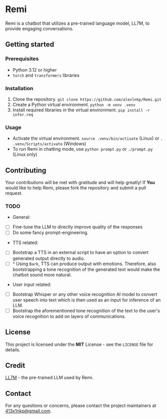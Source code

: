 # Remi

Remi is a chatbot that utilizes a pre-trained language model, LL7M, to provide engaging conversations.

## Getting started

### Prerequisites

- Python 3.12 or higher
- `torch` and `transformers` libraries

### Installation

1. Clone the repository. `git clone https://github.com/alexlnkp/Remi.git`
2. Create a Python virtual environment. `python -m venv .venv`
3. Install required libraries in the virtual environment. `pip install -r infer.req`

### Usage

- Activate the virtual environment. `source .venv/bin/activate` (Linux) or `. .venv/Scripts/activate` (Windows)
- To run Remi in chatting mode, use `python prompt.py` or `./prompt.py` (Linux only)

## Contributing

Your contributions will be met with gratitude and will help greatly! If **You** would like to help Remi, please fork the repository and submit a pull request.

### TODO

- General:
- [ ] Fine-tune the LLM to directly improve quality of the responses
- [ ] Do some fancy prompt-engineering.

- TTS related:
- [ ] Bootstrap a TTS in an external script to have an option to convert generated output directly to audio.
- [ ] ^ Using `Bark`, TTS can produce output with emotions. Therefore, also bootstrapping a tone recognition of the generated text would make the chatbot sound more natural.

- User input related:
- [ ] Bootstrap Whisper or any other voice recognition AI model to convert user speech into text which is then used as an input for inference of an LLM.
- [ ] Bootstrap the aforementioned tone recognition of the text to the user's voice recognition to add on layers of communications.

## License

This project is licensed under the **MIT** License - see the `LICENSE` file for details.

## Credit

[LL7M](https://huggingface.co/JosephusCheung/LL7M) - the pre-trained LLM used by Remi.

## Contact

For any questions or concerns, please contact the project maintainers at [413x1nkp@gmail.com](mailto:413x1nkp@gmail.com).
